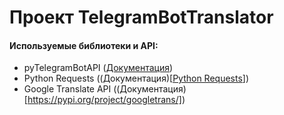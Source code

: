 # **Проект TelegramBotTranslator**

#### **Используемыe библиотеки и API:**
-  pyTelegramBotAPI ([Документация](https://pytba.readthedocs.io/en/latest/index.html))
- Python Requests ((Документация)[[Python Requests](https://pythonru.com/biblioteki/kratkoe-rukovodstvo-po-biblioteke-python-requests)])
- Google Translate API ((Документация)[https://pypi.org/project/googletrans/])


